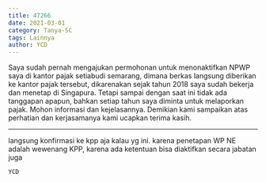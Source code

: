 ```yaml
---
title: 47266
date: 2021-03-01
category: Tanya-SC
tags: Lainnya
author: YCD
---
```


Saya sudah pernah mengajukan permohonan untuk menonaktifkan NPWP saya di kantor pajak setiabudi semarang, dimana berkas langsung diberikan ke kantor pajak tersebut, dikarenakan sejak tahun 2018 saya sudah bekerja dan menetap di Singapura. Tetapi sampai dengan saat ini tidak ada tanggapan apapun, bahkan setiap tahun saya diminta untuk melaporkan pajak. Mohon informasi dan kejelasannya. Demikian kami sampaikan atas perhatian dan kerjasamanya kami ucapkan terima kasih.

---

langsung konfirmasi ke kpp aja kalau yg ini. karena penetapan WP NE adalah wewenang KPP, karena ada ketentuan bisa diaktifkan secara jabatan juga

`YCD`
